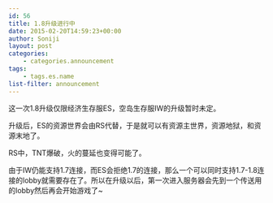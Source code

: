 ```yaml
---
id: 56
title: 1.8升级进行中
date: 2015-02-20T14:59:23+00:00
author: Soniji
layout: post
categories: 
    - categories.announcement
tags:
    - tags.es.name
list-filter: announcement
---
```

这一次1.8升级仅限经济生存服ES，空岛生存服IW的升级暂时未定。
  
升级后，ES的资源世界会由RS代替，于是就可以有资源主世界，资源地狱，和资源末地了。
  
<!--more-->


  
RS中，TNT爆破，火的蔓延也变得可能了。
  
由于IW仍能支持1.7连接，而ES会拒绝1.7的连接，那么一个可以同时支持1.7-1.8连接的lobby就需要存在了。所以在升级以后，第一次进入服务器会先到一个传送用的lobby然后再会开始游戏了~